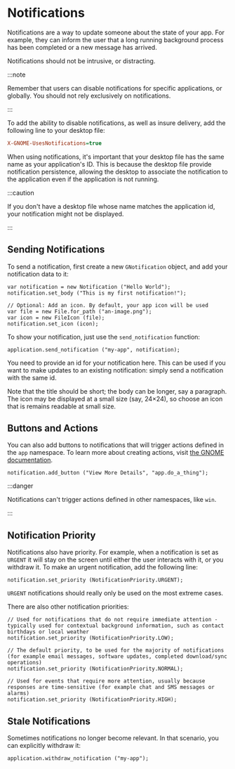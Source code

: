 # Notifications

Notifications are a way to update someone about the state of your app. For example, they can inform the user that a long running background process has been completed or a new message has arrived.

Notifications should not be intrusive, or distracting.

:::note

Remember that users can disable notifications for specific applications, or globally. You should not rely exclusively on notifications.

:::

To add the ability to disable notifications, as well as insure delivery, add the following line to your desktop file:

```ini title="my-app.desktop"
X-GNOME-UsesNotifications=true
```

When using notifications, it's important that your desktop file has the same name as your application's ID. This is because the desktop file provide notification persistence, allowing the desktop to associate the notification to the application even if the application is not running.

:::caution

If you don't have a desktop file whose name matches the application id, your notification might not be displayed.

:::

## Sending Notifications

To send a notification, first create a new `GNotification` object, and add your notification data to it:

```vala title="application.vala"
var notification = new Notification ("Hello World");
notification.set_body ("This is my first notification!");

// Optional: Add an icon. By default, your app icon will be used
var file = new File.for_path ("an-image.png");
var icon = new FileIcon (file);
notification.set_icon (icon);
```

To show your notification, just use the `send_notification` function:

```vala title="application.vala"
application.send_notification ("my-app", notification);
```

You need to provide an id for your notification here. This can be used if you want to make updates to an existing notification: simply send a notification with the same id.

Note that the title should be short; the body can be longer, say a paragraph. The icon may be displayed at a small size (say, 24×24), so choose an icon that is remains readable at small size.

## Buttons and Actions

You can also add buttons to notifications that will trigger actions defined in the `app` namespace. To learn more about creating actions, visit [the GNOME documentation](https://developer.gnome.org/documentation/tutorials/actions.html).

```vala title="application.vala"
notification.add_button ("View More Details", "app.do_a_thing");
```

:::danger

Notifications can't trigger actions defined in other namespaces, like `win`.

:::

## Notification Priority

Notifications also have priority. For example, when a notification is set as `URGENT` it will stay on the screen until either the user interacts with it, or you withdraw it. To make an urgent notification, add the following line:

```vala title="application.vala"
notification.set_priority (NotificationPriority.URGENT);
```

`URGENT` notifications should really only be used on the most extreme cases.

There are also other notification priorities:

```vala title="application.vala"
// Used for notifications that do not require immediate attention - typically used for contextual background information, such as contact birthdays or local weather
notification.set_priority (NotificationPriority.LOW);

// The default priority, to be used for the majority of notifications (for example email messages, software updates, completed download/sync operations)
notification.set_priority (NotificationPriority.NORMAL);

// Used for events that require more attention, usually because responses are time-sensitive (for example chat and SMS messages or alarms)
notification.set_priority (NotificationPriority.HIGH);
```

## Stale Notifications

Sometimes notifications no longer become relevant. In that scenario, you can explicitly withdraw it:

```vala title="application.vala"
application.withdraw_notification ("my-app");
```